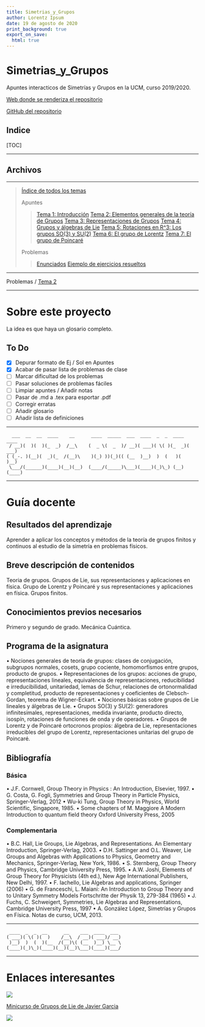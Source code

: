 ```yaml
---
title: Simetrias_y_Grupos
author: Lorentz Ipsum
date: 19 de agosto de 2020
print_background: true
export_on_save:
  html: true
---
```


<script src="https://cdn.mathjax.org/mathjax/latest/MathJax.js?config=TeX-AMS-MML_HTMLorMML" type="text/javascript"></script>

# Simetrias_y_Grupos

Apuntes interacticos de Simetrías y Grupos en la UCM, curso 2019/2020.

[Web donde se renderiza el repositorio](https://lorentz-ipsum.github.io/Fisica_Indexada/Simetrias_y_Grupos-019/)

[GitHub del repositorio](https://github.com/Lorentz-Ipsum/Fisica_Indexada/Simetrias_y_Grupos-019)

## Indice
[TOC]

---
## Archivos

---

> [Índice de todos los temas](Index/index-Nivel3.md)
>
> Apuntes
> > [Tema 1: Introducción](Apuntes/t1.md)
> > [Tema 2: Elementos generales de la teoría de Grupos](Apuntes/t2.md)
> > [Tema 3: Representaciones de Grupos](Apuntes/t3.md)
> > [Tema 4: Grupos y álgebras de Lie](Apuntes/t4.md)
> > [Tema 5: Rotaciones en R^3: Los grupos SO(3) y SU(2)](Apuntes/t5.md)
> > [Tema 6: El grupo de Lorentz](Apuntes/t6.md)
> > [Tema 7: El grupo de Poincaré](Apuntes/t7.md)
>
> Problemas
> > [Enunciados](Problemas/Enunciados.md)
> > [Ejemplo de ejercicios resueltos](Problemas/Resueltos.md)

---


Problemas / [Tema 2](Problemas/ProblemasV1-T2.md)

---
# Sobre este proyecto

La idea es que haya un glosario completo.

## To Do

- [x] Depurar formato de Ej / Sol en Apuntes
- [x] Acabar de pasar lista de problemas de clase
- [ ] Marcar dificultad de los problemas
- [ ] Pasar soluciones de problemas fáciles
- [ ] Limpiar apuntes / Añadir notas
- [ ] Pasar de .md a .tex para esportar .pdf
- [ ] Corregir erratas
- [ ] Añadir glosario
- [ ] Añadir lista de definiciones

---
      ___  __  __  ____    __      ____  _____  ___  ____  _  _  ____  ____
     / __)(  )(  )(_  _)  /__\    (  _ \(  _  )/ __)( ___)( \( )(_  _)( ___)
    ( (_-. )(__)(  _)(_  /(__)\    )(_) ))(_)(( (__  )__)  )  (   )(   )__)
     \___/(______)(____)(__)(__)  (____/(_____)\___)(____)(_)\_) (__) (____)

---
# Guía docente

## Resultados del aprendizaje

Aprender a aplicar los conceptos y métodos de la teoría de grupos finitos y continuos al estudio de la simetría en problemas físicos.

## Breve descripción de contenidos

Teoria de grupos. Grupos de Lie, sus representaciones y aplicaciones en física. Grupo de Lorentz y Poincaré y sus representaciones y aplicaciones en física. Grupos finitos.

## Conocimientos previos necesarios

Primero y segundo de grado. Mecánica Cuántica.

## Programa de la asignatura

• Nociones generales de teoría de grupos: clases de conjugación, subgrupos normales, cosets, grupo cociente, homomorfismos entre grupos, producto de grupos.
• Representaciones de los grupos: acciones de grupo, representaciones lineales, equivalencia de representaciones, reducibilidad e irreducibilidad, unitariedad, lemas de Schur, relaciones de ortonormalidad y completitud, producto de representaciones y coeficientes de Clebsch-Gordan, teorema de Wigner-Eckart.
• Nociones básicas sobre grupos de Lie lineales y álgebras de Lie.
• Grupos SO(3) y SU(2): generadores infinitesimales, representaciones, medida invariante,
producto directo, isospín, rotaciones de funciones de onda y de operadores.
• Grupos de Lorentz y de Poincaré ortocronos propios: álgebra de Lie, representaciones
irreducibles del grupo de Lorentz, representaciones unitarias del grupo de Poincaré.

## Bibliografía

### Básica
• J.F. Cornwell, Group Theory in Physics : An Introduction, Elsevier, 1997.
• G. Costa, G. Fogli, Symmetries and Group Theory in Particle Physics, Springer-Verlag, 2012
• Wu-ki Tung, Group Theory in Physics, World Scientific, Singapore, 1985.
• Some chapters of M. Maggiore A Modern Introduction to quantum field theory Oxford
University Press, 2005

### Complementaria
• B.C. Hall, Lie Groups, Lie Algebras, and Representations. An Elementary Introduction, Springer-Verlag, 2003.
• D.H. Sattinger and O.L. Weaver, Lie Groups and Algebras with Applications to Physics, Geometry and Mechanics, Springer-Verlag, New York, 1986.
• S. Sternberg, Group Theory and Physics, Cambridge University Press, 1995.
• A.W. Joshi, Elements of Group Theory for Physicists (4th ed.), New Age International
Publishers, New Delhi, 1997.
• F. Iachello, Lie Algebras and applications, Springer (2006)
• G. de Franceschi, L. Maiani: An Introduction to Group Theory and to Unitary Symmetry Models
Fortschritte der Physik 13, 279-384 (1965)
• J. Fuchs, C. Schweigert, Symmetries, Lie Algebras and Representations, Cambridge
University Press, 1997
• A. González López, Simetrías y Grupos en Física. Notas de curso, UCM, 2013.

---
     ____  _  _  __      __    ___  ____  ___
    ( ___)( \( )(  )    /__\  / __)( ___)/ __)
     )__)  )  (  )(__  /(__)\( (__  )__) \__ \
    (____)(_)\_)(____)(__)(__)\___)(____)(___/

---
# Enlaces interesantes

[![](http://img.youtube.com/vi/mH0oCDa74tE/0.jpg)](http://www.youtube.com/watch?v=mH0oCDa74tE "3b1b - Groups")

[Minicurso de Grupos de Lie de Javier Garcia](https://www.youtube.com/playlist?list=PLAnA8FVrBl8DTFTMP8kXbDnRJHQKqfjaw)

[![](http://img.youtube.com/vi/4NE-KNwHKSI/0.jpg)](http://www.youtube.com/watch?v=4NE-KNwHKSI "")
